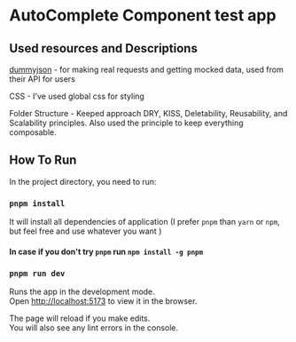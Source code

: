 # AutoComplete Component test app

## Used resources and Descriptions

[dummyjson](https://dummyjson.com/) - for making real requests and getting mocked data, used from their API for users

CSS - I've used global css for styling

Folder Structure - Keeped approach DRY, KISS, Deletability, Reusability, and Scalability principles. Also used the principle to keep everything composable. 

## How To Run

In the project directory, you need to run:

### `pnpm install`
It will install all dependencies of application (I prefer `pnpm` than `yarn` or `npm`, but feel free and use whatever you want )

#### In case if you don't try `pnpm` run `npm install -g pnpm`

### `pnpm run dev`

Runs the app in the development mode.\
Open [http://localhost:5173](http://localhost:5173) to view it in the browser.

The page will reload if you make edits.\
You will also see any lint errors in the console.